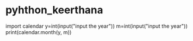 # pyhthon_keerthana
import calendar
y=int(input("input the year"))
m=int(input("input the year"))
print(calendar.month(y, m))
